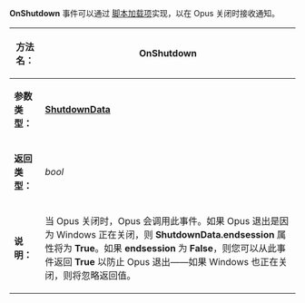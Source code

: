 **OnShutdown** 事件可以通过 [脚本加载项](/Manual/scripting/script_add-ins/README.zh.md)实现，以在 Opus 关闭时接收通知。

<table>
<thead><tr><th>

**方法名：**</th><th>

OnShutdown
</th></tr></thead><tbody><tr><td>

**参数类型：**</td><td>

**[ShutdownData](../scripting_objects/shutdowndata.zh.md)**
</td></tr><tr><td>

**返回类型：**</td><td>

*bool*
</td></tr><tr><td>

**说明：**</td><td>

当 Opus 关闭时，Opus 会调用此事件。如果 Opus 退出是因为 Windows 正在关闭，则 **ShutdownData.endsession** 属性将为 **True**。如果 **endsession** 为 **False**，则您可以从此事件返回 **True** 以防止 Opus 退出——如果 Windows 也正在关闭，则将忽略返回值。
</td></tr></tbody>
</table>